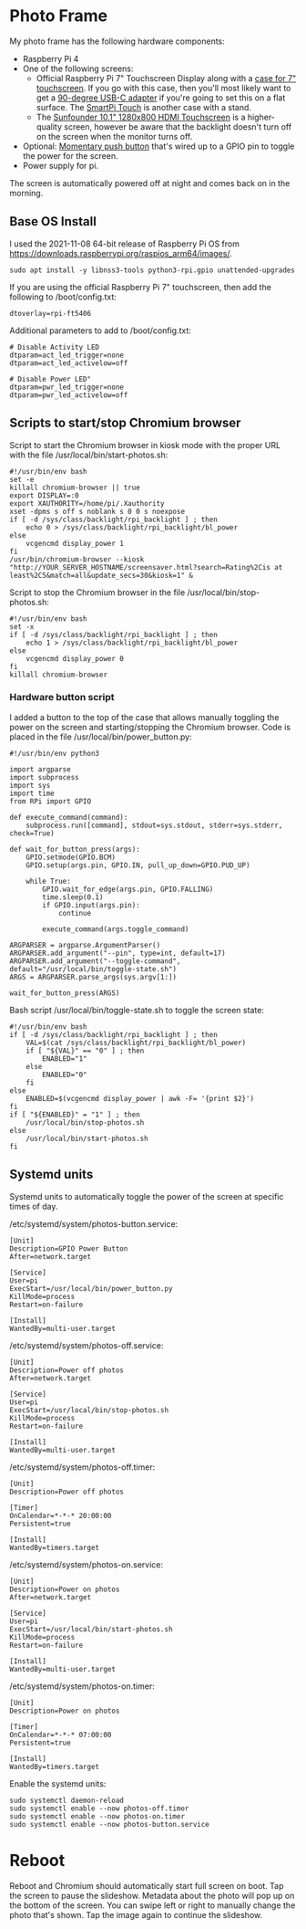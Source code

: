 # Photo Frame

My photo frame has the following hardware components:

- Raspberry Pi 4
- One of the following screens:
  - Official Raspberry Pi 7" Touchscreen Display along with a
    [case for 7" touchscreen](https://thepihut.com/products/raspberry-pi-official-7-touchscreen-case).
    If you go with this case, then you'll most likely want to get a
    [90-degree USB-C adapter](https://thepihut.com/products/usb-c-angle-adapter) if you're going
    to set this on a flat surface. The [SmartPi Touch](https://www.sparkfun.com/products/14059) is
    another case with a stand.
  - The
    [Sunfounder 10.1" 1280x800 HDMI Touchscreen](https://www.sunfounder.com/products/10inch-touchscreen-for-raspberrypi)
    is a higher-quality screen, however be aware that the backlight doesn't turn off on the
    screen when the monitor turns off.
- Optional: [Momentary push button](https://www.adafruit.com/product/1445) that's wired
  up to a GPIO pin to toggle the power for the screen.
- Power supply for pi.

The screen is automatically powered off at night and comes back on in the morning.

## Base OS Install

I used the 2021-11-08 64-bit release of Raspberry Pi OS from
https://downloads.raspberrypi.org/raspios_arm64/images/.

    sudo apt install -y libnss3-tools python3-rpi.gpio unattended-upgrades

If you are using the official Raspberry Pi 7" touchscreen, then
add the following to /boot/config.txt:

    dtoverlay=rpi-ft5406

Additional parameters to add to /boot/config.txt:

    # Disable Activity LED
    dtparam=act_led_trigger=none
    dtparam=act_led_activelow=off

    # Disable Power LED"
    dtparam=pwr_led_trigger=none
    dtparam=pwr_led_activelow=off

## Scripts to start/stop Chromium browser

Script to start the Chromium browser in kiosk mode with the proper URL with the file
/usr/local/bin/start-photos.sh:

    #!/usr/bin/env bash
    set -e
    killall chromium-browser || true
    export DISPLAY=:0
    export XAUTHORITY=/home/pi/.Xauthority
    xset -dpms s off s noblank s 0 0 s noexpose
    if [ -d /sys/class/backlight/rpi_backlight ] ; then
    	echo 0 > /sys/class/backlight/rpi_backlight/bl_power
    else
    	vcgencmd display_power 1
    fi
    /usr/bin/chromium-browser --kiosk "http://YOUR_SERVER_HOSTNAME/screensaver.html?search=Rating%2Cis at least%2C5&match=all&update_secs=30&kiosk=1" &

Script to stop the Chromium browser in the file /usr/local/bin/stop-photos.sh:

    #!/usr/bin/env bash
    set -x
    if [ -d /sys/class/backlight/rpi_backlight ] ; then
    	echo 1 > /sys/class/backlight/rpi_backlight/bl_power
    else
    	vcgencmd display_power 0
    fi
    killall chromium-browser

### Hardware button script

I added a button to the top of the case that allows manually toggling the power on the screen
and starting/stopping the Chromium browser. Code is placed in the file
/usr/local/bin/power_button.py:

    #!/usr/bin/env python3
    
    import argparse
    import subprocess
    import sys
    import time
    from RPi import GPIO
    
    def execute_command(command):
        subprocess.run([command], stdout=sys.stdout, stderr=sys.stderr, check=True)
    
    def wait_for_button_press(args):
        GPIO.setmode(GPIO.BCM)
        GPIO.setup(args.pin, GPIO.IN, pull_up_down=GPIO.PUD_UP)
    
        while True:
            GPIO.wait_for_edge(args.pin, GPIO.FALLING)
            time.sleep(0.1)
            if GPIO.input(args.pin):
                continue
    
            execute_command(args.toggle_command)
    
    ARGPARSER = argparse.ArgumentParser()
    ARGPARSER.add_argument("--pin", type=int, default=17)
    ARGPARSER.add_argument("--toggle-command", default="/usr/local/bin/toggle-state.sh")
    ARGS = ARGPARSER.parse_args(sys.argv[1:])
    
    wait_for_button_press(ARGS)

Bash script /usr/local/bin/toggle-state.sh to toggle the screen state:

    #!/usr/bin/env bash
    if [ -d /sys/class/backlight/rpi_backlight ] ; then
    	VAL=$(cat /sys/class/backlight/rpi_backlight/bl_power)
    	if [ "${VAL}" == "0" ] ; then
    		ENABLED="1"
    	else
    		ENABLED="0"
    	fi
    else
    	ENABLED=$(vcgencmd display_power | awk -F= '{print $2}')
    fi
    if [ "${ENABLED}" = "1" ] ; then
    	/usr/local/bin/stop-photos.sh
    else
    	/usr/local/bin/start-photos.sh
    fi

## Systemd units

Systemd units to automatically toggle the power of the screen at specific times of day.

/etc/systemd/system/photos-button.service:

    [Unit]
    Description=GPIO Power Button
    After=network.target
    
    [Service]
    User=pi
    ExecStart=/usr/local/bin/power_button.py
    KillMode=process
    Restart=on-failure
    
    [Install]
    WantedBy=multi-user.target

/etc/systemd/system/photos-off.service:

    [Unit]
    Description=Power off photos
    After=network.target
    
    [Service]
    User=pi
    ExecStart=/usr/local/bin/stop-photos.sh
    KillMode=process
    Restart=on-failure
    
    [Install]
    WantedBy=multi-user.target

/etc/systemd/system/photos-off.timer:

    [Unit]
    Description=Power off photos
    
    [Timer]
    OnCalendar=*-*-* 20:00:00
    Persistent=true
    
    [Install]
    WantedBy=timers.target

/etc/systemd/system/photos-on.service:

    [Unit]
    Description=Power on photos
    After=network.target
    
    [Service]
    User=pi
    ExecStart=/usr/local/bin/start-photos.sh
    KillMode=process
    Restart=on-failure
    
    [Install]
    WantedBy=multi-user.target

/etc/systemd/system/photos-on.timer:

    [Unit]
    Description=Power on photos
    
    [Timer]
    OnCalendar=*-*-* 07:00:00
    Persistent=true
    
    [Install]
    WantedBy=timers.target

Enable the systemd units:

    sudo systemctl daemon-reload
    sudo systemctl enable --now photos-off.timer
    sudo systemctl enable --now photos-on.timer
    sudo systemctl enable --now photos-button.service

# Reboot

Reboot and Chromium should automatically start full screen on boot. Tap the screen to pause the
slideshow. Metadata about the photo will pop up on the bottom of the screen. You can swipe left
or right to manually change the photo that's shown. Tap the image again to continue the slideshow.
